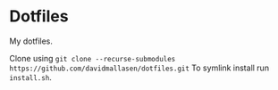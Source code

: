 # Dotfiles
My dotfiles.

Clone using `git clone --recurse-submodules https://github.com/davidmallasen/dotfiles.git`
To symlink install run `install.sh`.
